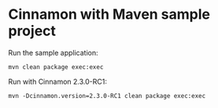 # Cinnamon with Maven sample project

Run the sample application:

```
mvn clean package exec:exec
```

Run with Cinnamon 2.3.0-RC1:

```
mvn -Dcinnamon.version=2.3.0-RC1 clean package exec:exec
```
